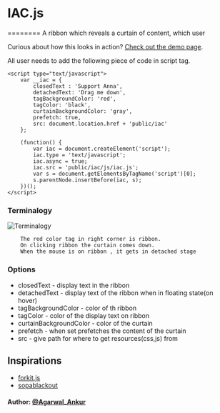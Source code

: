 # IAC.js
========
A ribbon which reveals a curtain of content, which user

Curious about how this looks in action? [Check out the demo page](http://iac.debuggify.net/iac/index.html).

All  user needs to add the following piece of code in script tag.
    
    
    <script type="text/javascript">
    	var __iac = {
    	    closedText : 'Support Anna',
    		detachedText: 'Drag me down',
    		tagBackgroundColor: 'red',
    		tagColor: 'black',
    		curtainBackgroundColor: 'gray',
    		prefetch: true,
    		src: document.location.href + 'public/iac'
    	};

        (function() {
    	    var iac = document.createElement('script');
            iac.type = 'text/javascript';
            iac.async = true;
            iac.src = 'public/iac/js/iac.js';
            var s = document.getElementsByTagName('script')[0];
            s.parentNode.insertBefore(iac, s);
        })();
    </script>

### Terminalogy ###

![][Terminalogy]

		The red color tag in right corner is ribbon.
		On clicking ribbon the curtain comes down.
		When the mouse is on ribbon , it gets in detached stage

    
### Options ###
    
   - closedText - display text in the ribbon
   - detachedText - display text of the ribbon when in floating state(on hover)
   - tagBackgroundColor - color of th ribbon
   - tagColor - color of the display text on ribbon
   - curtainBackgroundColor - color of the curtain
   - prefetch - when set prefetches the content of the curtain
   - src - give path for where to get resources(css,js) from
         
## Inspirations ##
  - [forkit.js]
  - [sopablackout]

#### Author: [@Agarwal_Ankur] ####

  [forkit.js]: https://github.com/hakimel/forkit.js
  [@Agarwal_Ankur]: http://twitter.com/Agarwal_Ankur
  [sopablackout]: http://sopablackout.org/
  [Terminalogy]: http://cdn.debuggify.net/images/architecture.png "Terminalogy"